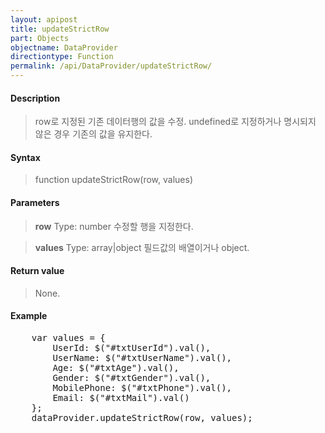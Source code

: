 ```yaml
---
layout: apipost
title: updateStrictRow
part: Objects
objectname: DataProvider
directiontype: Function
permalink: /api/DataProvider/updateStrictRow/
---
```



#### Description

> row로 지정된 기존 데이터행의 값을 수정.
> undefined로 지정하거나 명시되지 않은 경우 기존의 값을 유지한다.

#### Syntax

> function updateStrictRow(row, values)

#### Parameters

> **row**
> Type: number
> 수정할 행을 지정한다.

> **values**
> Type: array\|object
> 필드값의 배열이거나 object.

#### Return value

> None.

#### Example

<pre class="prettyprint">
    var values = {
        UserId: $("#txtUserId").val(),
        UserName: $("#txtUserName").val(),
        Age: $("#txtAge").val(),
        Gender: $("#txtGender").val(),
        MobilePhone: $("#txtPhone").val(),
        Email: $("#txtMail").val()
    };
    dataProvider.updateStrictRow(row, values);
</pre>

